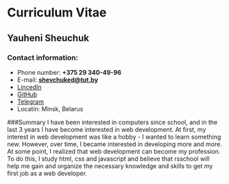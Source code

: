 # Curriculum Vitae
## Yauheni Sheuchuk
### Contact information:
- Phone number: **+375 29 340-49-96**
- E-mail: **shevchuked@tut.by**
- [LincedIn](https://www.linkedin.com/in/%D0%B5%D0%B2%D0%B3%D0%B5%D0%BD%D0%B8%D0%B9-%D1%88%D0%B5%D0%B2%D1%87%D1%83%D0%BA-2816107b/)
- [GitHub](https://github.com/EugeneSheuchuk)
- [Telegram](https://t.me/EugeneSheuchuk)
- Locatin: Minsk, Belarus

###Summary
  I have been interested in computers since school, and in the last 3 years I have become interested in web development.
  At first, my interest in web development was like a hobby - I wanted to learn something new.
  However, over time, I became interested in developing more and more. At some point, I realized that web development
  can become my profession. To do this, I study html, css and javascript and believe that rsschool will help me gain
  and organize the necessary knowledge and skills to get my first job as a web developer.